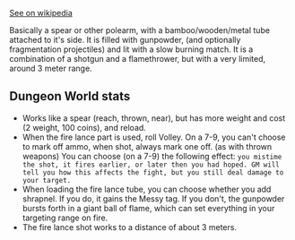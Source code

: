 [See on wikipedia](https://en.wikipedia.org/wiki/Fire_lance)

Basically a spear or other polearm, with a bamboo/wooden/metal tube attached to it's side. It is filled with gunpowder, (and optionally fragmentation projectiles) and lit with a slow burning match. It is a combination of a shotgun and a flamethrower, but with a very limited, around 3 meter range.

## Dungeon World stats

* Works like a spear (reach, thrown, near), but has more weight and cost (2 weight, 100 coins), and reload.
* When the fire lance part is used, roll Volley. On a 7-9, you can't choose to mark off ammo, when shot, always mark one off. (as with thrown weapons) You can choose (on a 7-9) the following effect: `you mistime the shot, it fires earlier, or later then you had hoped. GM will tell you how this affects the fight, but you still deal damage to your target.`
* When loading the fire lance tube, you can choose whether you add shrapnel. If you do, it gains the Messy tag. If you don't, the gunpowder bursts forth in a giant ball of flame, which can set everything in your targeting range on fire.
* The fire lance shot works to a distance of about 3 meters.
